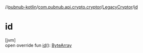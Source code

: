 //[pubnub-kotlin](../../../index.md)/[com.pubnub.api.crypto.cryptor](../index.md)/[LegacyCryptor](index.md)/[id](id.md)

# id

[jvm]\
open override fun [id](id.md)(): [ByteArray](https://kotlinlang.org/api/latest/jvm/stdlib/kotlin/-byte-array/index.html)
